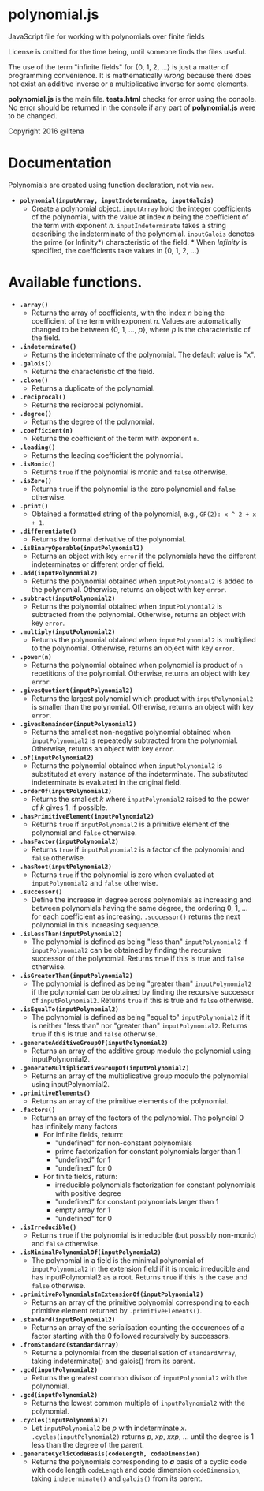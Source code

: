 # polynomial.js
JavaScript file for working with polynomials over finite fields

License is omitted for the time being, until someone finds the files useful.

The use of the term "infinite fields" for {0, 1, 2, ...} is just a matter of programming convenience. It is mathematically *wrong* because there does not exist an additive inverse or a multiplicative inverse for some elements.

**polynomial.js** is the main file. **tests.html** checks for error using the console. No error should be returned in the console if any part of **polynomial.js** were to be changed.

Copyright 2016 @litena

# Documentation
Polynomials are created using function declaration, not via `new`.

* **`polynomial(inputArray, inputIndeterminate, inputGalois)`**
  * Create a polynomial object. `inputArray` hold the integer coefficients of the polynomial, with the value at index *n* being the coefficient of the term with exponent *n*. `inputIndeterminate` takes a string describing the indeterminate of the polynomial. `inputGalois` denotes the prime (or Infinity\*) characteristic of the field.
\* When *Infinity* is specified, the coefficients take values in {0, 1, 2, ...}
# Available functions.

* **`.array()`**
  * Returns the array of coefficients, with the index *n* being the coefficient of the term with exponent *n*. Values are automatically changed to be between {0, 1, ..., *p*}, where *p* is the characteristic of the field.
* **`.indeterminate()`**
  * Returns the indeterminate of the polynomial. The default value is "x".
* **`.galois()`**
  * Returns the characteristic of the field.
* **`.clone()`**
  * Returns a duplicate of the polynomial.
* **`.reciprocal()`**
  * Returns the reciprocal polynomial.
* **`.degree()`**
  * Returns the degree of the polynomial.
* **`.coefficient(n)`**
  * Returns the coefficient of the term with exponent `n`.
* **`.leading()`**
  * Returns the leading coefficient the polynomial.
* **`.isMonic()`**
  * Returns `true` if the polynomial is monic and `false` otherwise.
* **`.isZero()`**
  * Returns `true` if the polynomial is the zero polynomial and `false` otherwise.
* **`.print()`**
  * Obtained a formatted string of the polynomial, e.g., `GF(2): x ^ 2 + x + 1`.
* **`.differentiate()`**
  * Returns the formal derivative of the polynomial.
* **`.isBinaryOperable(inputPolynomial2)`**
  * Returns an object with key `error` if the polynomials have the different indeterminates or different order of field.
* **`.add(inputPolynomial2)`**
  * Returns the polynomial obtained when `inputPolynomial2` is added to the polynomial. Otherwise, returns an object with key `error`.
* **`.subtract(inputPolynomial2)`**
  * Returns the polynomial obtained when `inputPolynomial2` is subtracted from the polynomial. Otherwise, returns an object with key `error`.
* **`.multiply(inputPolynomial2)`**
  * Returns the polynomial obtained when `inputPolynomial2` is multiplied to the polynomial. Otherwise, returns an object with key `error`.
* **`.power(n)`**
  * Returns the polynomial obtained when polynomial is product of `n` repetitions of the polynomial. Otherwise, returns an object with key `error`.
* **`.givesQuotient(inputPolynomial2)`**
  * Returns the largest polynomial which product with `inputPolynomial2` is smaller than the polynomial. Otherwise, returns an object with key `error`.
* **`.givesRemainder(inputPolynomial2)`**
  * Returns the smallest non-negative polynomial obtained when `inputPolynomial2` is repeatedly subtracted from the polynomial. Otherwise, returns an object with key `error`.
* **`.of(inputPolynomial2)`**
  * Returns the polynomial obtained when `inputPolynomial2` is substituted at every instance of the indeterminate. The substituted indeterminate is evaluated in the original field.
* **`.orderOf(inputPolynomial2)`**
  * Returns the smallest *k* where `inputPolynomial2` raised to the power of *k* gives 1, if possible.
* **`.hasPrimitiveElement(inputPolynomial2)`**
  * Returns `true` if `inputPolynomial2` is a primitive element of the polynomial and `false` otherwise.
* **`.hasFactor(inputPolynomial2)`**
  * Returns `true` if `inputPolynomial2` is a factor of the polynomial and `false` otherwise.
* **`.hasRoot(inputPolynomial2)`**
  * Returns `true` if the polynomial is zero when evaluated at `inputPolynomial2` and `false` otherwise.
* **`.successor()`**
  * Define the increase in degree across polynomials as increasing and between polynomials having the same degree, the ordering 0, 1, ... for each coefficient as increasing. `.successor()` returns the next polynomial in this increasing sequence.
* **`.isLessThan(inputPolynomial2)`**
  * The polynomial is defined as being "less than" `inputPolynomial2` if `inputPolynomial2` can be obtained by finding the recursive successor of the polynomial. Returns `true` if this is true and `false` otherwise.
* **`.isGreaterThan(inputPolynomial2)`**
  * The polynomial is defined as being "greater than" `inputPolynomial2` if the polynomial can be obtained by finding the recursive successor of `inputPolynomial2`. Returns `true` if this is true and `false` otherwise.
* **`.isEqualTo(inputPolynomial2)`**
  * The polynomial is defined as being "equal to" `inputPolynomial2` if it is neither "less than" nor "greater than" `inputPolynomial2`. Returns `true` if this is true and `false` otherwise.
* **`.generateAdditiveGroupOf(inputPolynomial2)`**
  * Returns an array of the additive group modulo the polynomial using inputPolynomial2.
* **`.generateMultiplicativeGroupOf(inputPolynomial2)`**
  * Returns an array of the multiplicative group modulo the polynomial using inputPolynomial2.
* **`.primitiveElements()`**
  * Returns an array of the primitive elements of the polynomial.
* **`.factors()`**
  * Returns an array of the factors of the polynomial. The polynoial 0 has infinitely many factors
    * For infinite fields, return:
      * "undefined" for non-constant polynomials
      * prime factorization for constant polynomials larger than 1
      * "undefined" for 1
      * "undefined" for 0
    * For finite fields, return:
      * irreducible polynomials factorization for constant polynomials with positive degree
      * "undefined" for constant polynomials larger than 1
      * empty array for 1
      * "undefined" for 0
* **`.isIrreducible()`**
  * Returns `true` if the polynomial is irreducible (but possibly non-monic) and `false` otherwise.
* **`.isMinimalPolynomialOf(inputPolynomial2)`**
  * The polynomial in a field is the minimal polynomial of `inputPolynomial2` in the extension field if it is monic irreducible and has inputPolynomial2 as a root. Returns `true` if this is the case and `false` otherwise.
* **`.primitivePolynomialsInExtensionOf(inputPolynomial2)`**
  * Returns an array of the primitive polynomial corresponding to each primitive element returned by `.primitiveElements()`.
* **`.standard(inputPolynomial2)`**
  * Returns an array of the serialisation counting the occurences of a factor starting with the 0 followed recursively by successors.
* **`.fromStandard(standardArray)`**
  * Returns a polynomial from the deserialisation of `standardArray`, taking indeterminate() and galois() from its parent.
* **`.gcd(inputPolynomial2)`**
  * Returns the greatest common divisor of `inputPolynomial2` with the polynomial.
* **`.gcd(inputPolynomial2)`**
  * Returns the lowest common multiple of `inputPolynomial2` with the polynomial.
* **`.cycles(inputPolynomial2)`**
  * Let `inputPolynomial2` be *p* with indeterminate *x*. `.cycles(inputPolynomial2)` returns *p*, *xp*, *xxp*, ... until the degree is 1 less than the degree of the parent.
* **`.generateCyclicCodeBasis(codeLength, codeDimension)`**
  * Returns the polynomials corresponding to ***a*** basis of a cyclic code with code length `codeLength` and code dimension `codeDimension`, taking `indeterminate()` and `galois()` from its parent.
